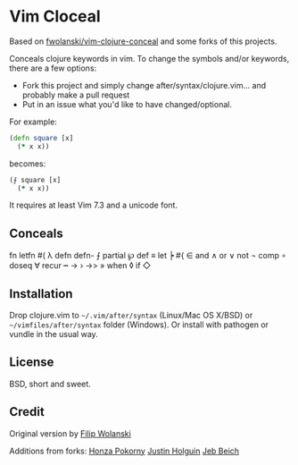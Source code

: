 Vim Cloceal
===========
Based on [fwolanski/vim-clojure-conceal](https://github.com/fwolanski/vim-clojure-conceal) and some forks of this projects.

Conceals clojure keywords in vim. To change the symbols and/or keywords, there are a few options:

* Fork this project and simply change after/syntax/clojure.vim... and probably make a pull request
* Put in an issue what you'd like to have changed/optional.

For example:

```clojure
(defn square [x]
  (* x x))
```

becomes:

```clojure
(⨍ square [x]
  (* x x))
```
It requires at least Vim 7.3 and a unicode font.

Conceals
--------

fn letfn #(   λ
defn defn-    ⨍
partial       ℘
def           ≡ 
let           ┝ 
#{            ∈
and           ∧
or            ∨ 
not           ¬
comp          ∘
doseq         ∀
recur         ┅
->            ›
->>           »
when          ◊
if            ◇


Installation
------------

Drop clojure.vim to `~/.vim/after/syntax` (Linux/Mac OS X/BSD) or
`~/vimfiles/after/syntax` folder (Windows). Or install with pathogen or vundle
in the usual way.

License
-------

BSD, short and sweet.

Credit
------

Original version by [Filip Wolanski][1]

Additions from forks: [Honza Pokorny][2] [Justin Holguin][3] [Jeb Beich][4]

[1]: https://github.com/fwolanski/vim-clojure-conceal
[2]: https://github.com/honza
[3]: https://github.com/holguinj
[4]: https://github.com/jebberjeb
